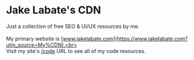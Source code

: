 # Jake Labate's CDN
Just a collection of free SEO & UI/UX resources by me.<br><br>
My primary website is [www.jakelabate.com](https://www.jakelabate.com?utm_source=My%CDN).<br><br>
Visit my site's [/code](https://www.jakelabate.com/code?utm_source=My%CDN) URL to see all of my code resources.